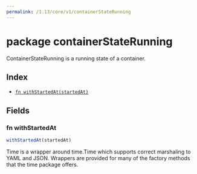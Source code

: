 ```yaml
---
permalink: /1.13/core/v1/containerStateRunning
---
```


# package containerStateRunning

ContainerStateRunning is a running state of a container.

## Index

* [`fn withStartedAt(startedAt)`](#fn-withstartedat)

## Fields

### fn withStartedAt

```ts
withStartedAt(startedAt)
```

Time is a wrapper around time.Time which supports correct marshaling to YAML and JSON.  Wrappers are provided for many of the factory methods that the time package offers.